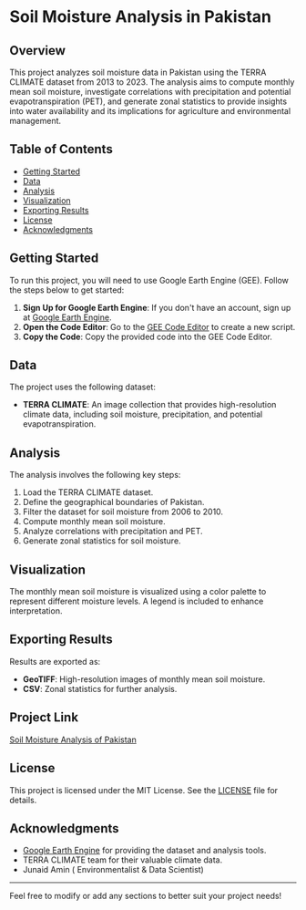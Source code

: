 # Soil Moisture Analysis in Pakistan

## Overview
This project analyzes soil moisture data in Pakistan using the TERRA CLIMATE dataset from 2013 to 2023. The analysis aims to compute monthly mean soil moisture, investigate correlations with precipitation and potential evapotranspiration (PET), and generate zonal statistics to provide insights into water availability and its implications for agriculture and environmental management.

## Table of Contents
- [Getting Started](#getting-started)
- [Data](#data)
- [Analysis](#analysis)
- [Visualization](#visualization)
- [Exporting Results](#exporting-results)
- [License](#license)
- [Acknowledgments](#acknowledgments)

## Getting Started
To run this project, you will need to use Google Earth Engine (GEE). Follow the steps below to get started:

1. **Sign Up for Google Earth Engine**: If you don't have an account, sign up at [Google Earth Engine](https://earthengine.google.com/).
2. **Open the Code Editor**: Go to the [GEE Code Editor](https://code.earthengine.google.com/) to create a new script.
3. **Copy the Code**: Copy the provided code into the GEE Code Editor.

## Data
The project uses the following dataset:
- **TERRA CLIMATE**: An image collection that provides high-resolution climate data, including soil moisture, precipitation, and potential evapotranspiration.

## Analysis
The analysis involves the following key steps:
1. Load the TERRA CLIMATE dataset.
2. Define the geographical boundaries of Pakistan.
3. Filter the dataset for soil moisture from 2006 to 2010.
4. Compute monthly mean soil moisture.
5. Analyze correlations with precipitation and PET.
6. Generate zonal statistics for soil moisture.

## Visualization
The monthly mean soil moisture is visualized using a color palette to represent different moisture levels. A legend is included to enhance interpretation.

## Exporting Results
Results are exported as:
- **GeoTIFF**: High-resolution images of monthly mean soil moisture.
- **CSV**: Zonal statistics for further analysis.
## Project Link
[Soil Moisture Analysis of Pakistan](https://littledew31.users.earthengine.app/view/soil-moisture-analysis-of-pakistan-2013-2023)

## License
This project is licensed under the MIT License. See the [LICENSE](LICENSE) file for details.

## Acknowledgments
- [Google Earth Engine](https://earthengine.google.com/) for providing the dataset and analysis tools.
- TERRA CLIMATE team for their valuable climate data.
- Junaid Amin ( Environmentalist & Data Scientist)

---

Feel free to modify or add any sections to better suit your project needs!
